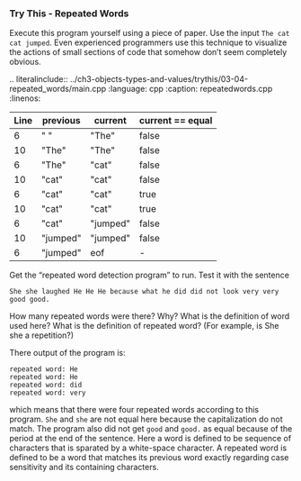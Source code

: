 ### Try This - Repeated Words


Execute this program yourself using a piece of paper. Use the input `The cat cat jumped`. Even experienced programmers use this technique to visualize the actions of small sections of code that somehow don’t seem completely obvious.


.. literalinclude:: ../ch3-objects-types-and-values/trythis/03-04-repeated_words/main.cpp
   :language: cpp
   :caption: repeatedwords.cpp
   :linenos:

| Line | previous | current   | current == equal | 
|------|----------|-----------|-------------------
|  6   | " "      |  "The"    |  false           |
|  10  | "The"    |  "The"    |  false           |
|  6   | "The"    |  "cat"    |  false           |
|  10  | "cat"    |  "cat"    |  false           | 
|  6   | "cat"    |  "cat"    |  true            | 
|  10  | "cat"    |  "cat"    |  true            | 
|  6   |  "cat"   |  "jumped" |  false           | 
|  10  | "jumped" |  "jumped" | false            |
|  6   | "jumped" |  eof      |  -               |


Get the “repeated word detection program” to run. Test it with the sentence

`She she laughed He He He because what he did did not look very very good good.` 

How many repeated words were there? Why? What is the definition of word used here? What is the definition of repeated word? (For example, is She she a repetition?)

There output of the program is:

```
repeated word: He
repeated word: He
repeated word: did
repeated word: very
```

which means that there were four repeated words according to this program.
`She` and `she` are not equal here because the capitalization do not match.
The program also did not get `good` and `good.` as equal because of the period at the end of the sentence.
Here a word is defined to be sequence of characters that is sparated by a white-space character.
A repeated word is defined to be a word that matches its previous word exactly regarding case sensitivity and its containing characters. 
